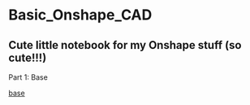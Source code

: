 # Basic_Onshape_CAD
## Cute little notebook for my Onshape stuff (so cute!!!)
Part 1: Base

[base](images/yes.png)
